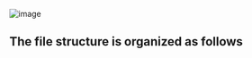 ![image](https://github.com/user-attachments/assets/44a9cc53-ef60-431e-b114-60efb9a0f5a8)

## The file structure is organized as follows
